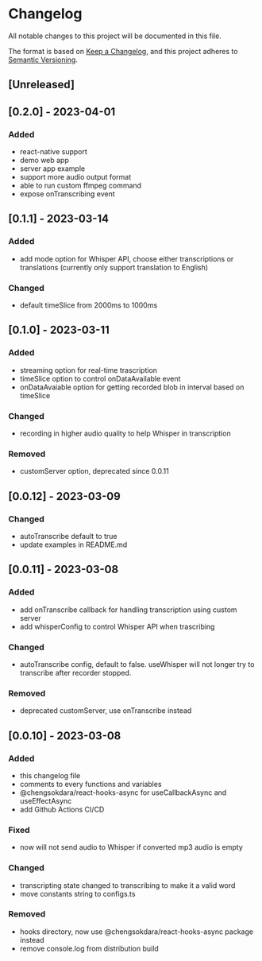 # Changelog

All notable changes to this project will be documented in this file.

The format is based on [Keep a Changelog](https://keepachangelog.com/en/1.0.0/),
and this project adheres to [Semantic Versioning](https://semver.org/spec/v2.0.0.html).

## [Unreleased]

## [0.2.0] - 2023-04-01

### Added

- react-native support
- demo web app
- server app example
- support more audio output format
- able to run custom ffmpeg command
- expose onTranscribing event

## [0.1.1] - 2023-03-14

### Added

- add mode option for Whisper API, choose either transcriptions or translations
  (currently only support translation to English)

### Changed

- default timeSlice from 2000ms to 1000ms

## [0.1.0] - 2023-03-11

### Added

- streaming option for real-time trascription
- timeSlice option to control onDataAvailable event
- onDataAvaiable option for getting recorded blob in interval based on timeSlice

### Changed

- recording in higher audio quality to help Whisper in transcription

### Removed

- customServer option, deprecated since 0.0.11

## [0.0.12] - 2023-03-09

### Changed

- autoTranscribe default to true
- update examples in README.md

## [0.0.11] - 2023-03-08

### Added

- add onTranscribe callback for handling transcription using custom server
- add whisperConfig to control Whisper API when trascribing

### Changed

- autoTranscribe config, default to false. useWhisper will not longer try to transcribe after recorder stopped.

### Removed

- deprecated customServer, use onTranscribe instead

## [0.0.10] - 2023-03-08

### Added

- this changelog file
- comments to every functions and variables
- @chengsokdara/react-hooks-async for useCallbackAsync and useEffectAsync
- add Github Actions CI/CD

### Fixed

- now will not send audio to Whisper if converted mp3 audio is empty

### Changed

- transcripting state changed to transcribing to make it a valid word
- move constants string to configs.ts

### Removed

- hooks directory, now use @chengsokdara/react-hooks-async package instead
- remove console.log from distribution build
